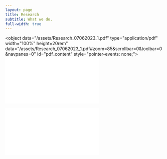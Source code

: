 ```yaml
---
layout: page
title: Research
subtitle: What we do.
full-width: true
---
```


<object data="/assets/Research_07062023_1.pdf" type="application/pdf" width="100%" height=20rem" data="/assets/Research_07062023_1.pdf#zoom=85&scrollbar=0&toolbar=0&navpanes=0" id="pdf_content" style="pointer-events: none;">
    <embed src="/assets/Research_07062023_1.pdf#zoom=85&scrollbar=0&toolbar=0&navpanes=0">
    </embed>
</object>

<object data="/assets/Research_07062023_2.pdf" type="application/pdf" width="100%" height="20rem" data="/assets/Research_07062023_2.pdf#zoom=85&scrollbar=0&toolbar=0&navpanes=0" id="pdf_content" style="pointer-events: none;">
    <embed src="/assets/Research_07062023_2.pdf#zoom=85&scrollbar=0&toolbar=0&navpanes=0">
    </embed>
</object>

